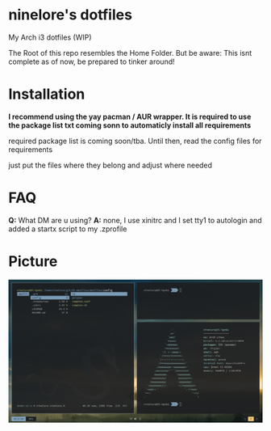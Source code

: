 # ninelore's dotfiles
My Arch i3 dotfiles (WIP)

The Root of this repo resembles the Home Folder.
But be aware: This isnt complete as of now, be prepared to tinker around!

# Installation
**I recommend using the yay pacman / AUR wrapper. It is required to use the package list txt coming sonn to automaticly install all requirements**

required package list is coming soon/tba. Until then, read the config files for requirements

just put the files where they belong and adjust where needed

# FAQ
**Q:** What DM are u using?        **A:** none, I use xinitrc and I set tty1 to autologin and added a startx script to my .zprofile

# Picture
![Picture](preview.png)
